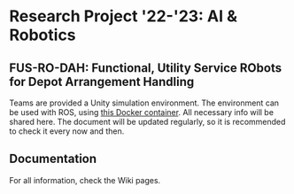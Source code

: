 # Research Project '22-'23: AI & Robotics
## FUS-RO-DAH: Functional, Utility Service RObots for Depot Arrangement Handling

Teams are provided a Unity simulation environment.
The environment can be used with ROS, using [this Docker container](https://github.com/PXLRoboticsLab/ROS2_Unity).
All necessary info will be shared here. The document will be updated regularly, so it is recommended to check it every now and then.

## Documentation
For all information, check the Wiki pages.
